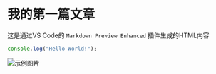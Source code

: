 # 我的第一篇文章

这是通过VS Code的 `Markdown Preview Enhanced` 插件生成的HTML内容

```javascript
console.log("Hello World!");
```

![示例图片](https://images.pexels.com/photos/30606161/pexels-photo-30606161.jpeg)